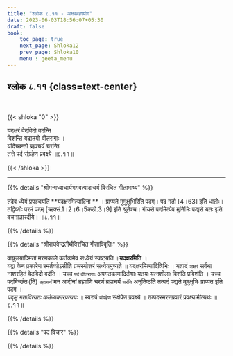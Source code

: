 ```yaml
---
title: "श्लोक ८.११ - अक्षरब्रह्मयोग"
date: 2023-06-03T18:56:07+05:30
draft: false
book:
    toc_page: true
    next_page: Shloka12
    prev_page: Shloka10
    menu : geeta_menu
---
```




## श्लोक ८.११ {class=text-center}

<br/>

{{< shloka  "0"  >}}

यदक्षरं वेदविदो वदन्ति  
विशन्ति यद्यतयो वीतरागाः ।    
यदिच्छन्तो ब्रह्मचर्यं चरन्ति  
तत्ते पदं संग्रहेण प्रवक्ष्ये ॥८.११॥

{{< /shloka >}}

---


{{% details "श्रीमन्मध्वाचार्यभगवत्पादाचर्य विरचित  गीताभाष्य" %}}

तदेव ध्येयं प्रपञ्चयति **यदक्षरमित्यादिना ** । 
प्राप्यते मुमुक्षुभिरिति पदम्। 
पद गतौ [4।63] इति धातोः। 
तद्विष्णोः परमं पदम् [ऋक्सं.1।2।6।5कठो.3।9] 
इति श्रुतेश्च। 
गीयसे पदमित्येव मुनिभिः पद्यसे यतः इति 
वचनान्नारदीये। ॥८.११॥

{{% /details %}}



{{% details "श्रीराघवेन्द्रतीर्थविरचित गीताविवृतिः" %}}

वायुजयादिमतां मरणकाले कर्तव्यमेव सध्येयं स्पष्टयति
॥**यदक्षरमिति** ।  
यद्वा केन प्रकारेण स्मर्तव्योऽसीति प्रश्रस्योत्तरं
सध्येयमुच्यते ॥ यदक्षरमित्यादित्रिभिः । 
यत्पदं `अक्षरं` सर्वथा नाशरहितं
वेदविदो वदंति । यच्च `पदं` `वीतरागाः` 
अपगतकामादिदोषाः यतयः
यत्नशीलाः विशंति प्रविशंति । 
यच्च पदमिच्छंतः(ति) `ब्रह्मचर्यं` मन
आदीनां ब्रह्माणि चरणं ब्रह्मचर्यं `चरंति` अनुतिष्ठति 
तत्पदं पद्यते मुमुक्षुभिः प्राप्यत इति पदम ।  
*पद्लृ गतावित्यतः कर्मण्यकारप्रत्ययः* । 
स्वरुपं `संग्रहेण` 
संक्षेपेण प्रवक्ष्ये । तत्पदस्मरणप्रवारं 
प्रवक्ष्यामीत्यर्थः ॥८.११॥

{{% /details %}}



{{% details "पद विचार" %}}


{{% /details %}}
